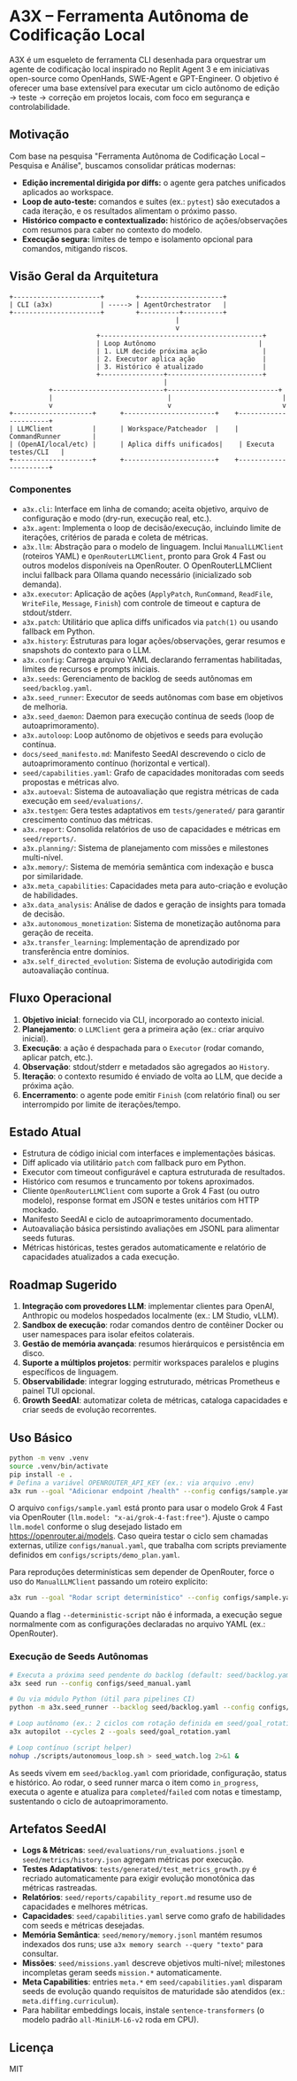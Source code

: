 # A3X – Ferramenta Autônoma de Codificação Local

A3X é um esqueleto de ferramenta CLI desenhada para orquestrar um agente de codificação local inspirado no Replit Agent 3 e em iniciativas open-source como OpenHands, SWE-Agent e GPT-Engineer. O objetivo é oferecer uma base extensível para executar um ciclo autônomo de edição → teste → correção em projetos locais, com foco em segurança e controlabilidade.

## Motivação

Com base na pesquisa "Ferramenta Autônoma de Codificação Local – Pesquisa e Análise", buscamos consolidar práticas modernas:

- **Edição incremental dirigida por diffs:** o agente gera patches unificados aplicados ao workspace.
- **Loop de auto-teste:** comandos e suítes (ex.: `pytest`) são executados a cada iteração, e os resultados alimentam o próximo passo.
- **Histórico compacto e contextualizado:** histórico de ações/observações com resumos para caber no contexto do modelo.
- **Execução segura:** limites de tempo e isolamento opcional para comandos, mitigando riscos.

## Visão Geral da Arquitetura

```
+----------------------+        +---------------------+
| CLI (a3x)            | -----> | AgentOrchestrator   |
+----------------------+        +----------+----------+
                                          |
                                          v
                      +-----------------------------------------+
                      | Loop Autônomo                          |
                      | 1. LLM decide próxima ação              |
                      | 2. Executor aplica ação                 |
                      | 3. Histórico é atualizado               |
                      +----------------+------------------------+
                                       |
          +----------------------------+----------------------------+
          |                             |                            |
          v                             v                            v
+--------------------+      +-----------------------+    +----------------------+
| LLMClient          |      | Workspace/Patcheador  |    | CommandRunner        |
| (OpenAI/local/etc) |      | Aplica diffs unificados|    | Executa testes/CLI   |
+--------------------+      +-----------------------+    +----------------------+
```

### Componentes

- `a3x.cli`: Interface em linha de comando; aceita objetivo, arquivo de configuração e modo (dry-run, execução real, etc.).
- `a3x.agent`: Implementa o loop de decisão/execução, incluindo limite de iterações, critérios de parada e coleta de métricas.
- `a3x.llm`: Abstração para o modelo de linguagem. Inclui `ManualLLMClient` (roteiros YAML) e `OpenRouterLLMClient`, pronto para Grok 4 Fast ou outros modelos disponíveis na OpenRouter. O OpenRouterLLMClient inclui fallback para Ollama quando necessário (inicializado sob demanda).
- `a3x.executor`: Aplicação de ações (`ApplyPatch`, `RunCommand`, `ReadFile`, `WriteFile`, `Message`, `Finish`) com controle de timeout e captura de stdout/stderr.
- `a3x.patch`: Utilitário que aplica diffs unificados via `patch(1)` ou usando fallback em Python.
- `a3x.history`: Estruturas para logar ações/observações, gerar resumos e snapshots do contexto para o LLM.
- `a3x.config`: Carrega arquivo YAML declarando ferramentas habilitadas, limites de recursos e prompts iniciais.
- `a3x.seeds`: Gerenciamento de backlog de seeds autônomas em `seed/backlog.yaml`.
- `a3x.seed_runner`: Executor de seeds autônomas com base em objetivos de melhoria.
- `a3x.seed_daemon`: Daemon para execução contínua de seeds (loop de autoaprimoramento).
- `a3x.autoloop`: Loop autônomo de objetivos e seeds para evolução contínua.
- `docs/seed_manifesto.md`: Manifesto SeedAI descrevendo o ciclo de autoaprimoramento contínuo (horizontal e vertical).
- `seed/capabilities.yaml`: Grafo de capacidades monitoradas com seeds propostas e métricas alvo.
- `a3x.autoeval`: Sistema de autoavaliação que registra métricas de cada execução em `seed/evaluations/`.
- `a3x.testgen`: Gera testes adaptativos em `tests/generated/` para garantir crescimento contínuo das métricas.
- `a3x.report`: Consolida relatórios de uso de capacidades e métricas em `seed/reports/`.
- `a3x.planning/`: Sistema de planejamento com missões e milestones multi-nível.
- `a3x.memory/`: Sistema de memória semântica com indexação e busca por similaridade.
- `a3x.meta_capabilities`: Capacidades meta para auto-criação e evolução de habilidades.
- `a3x.data_analysis`: Análise de dados e geração de insights para tomada de decisão.
- `a3x.autonomous_monetization`: Sistema de monetização autônoma para geração de receita.
- `a3x.transfer_learning`: Implementação de aprendizado por transferência entre domínios.
- `a3x.self_directed_evolution`: Sistema de evolução autodirigida com autoavaliação contínua.

## Fluxo Operacional

1. **Objetivo inicial**: fornecido via CLI, incorporado ao contexto inicial.
2. **Planejamento**: o `LLMClient` gera a primeira ação (ex.: criar arquivo inicial).
3. **Execução**: a ação é despachada para o `Executor` (rodar comando, aplicar patch, etc.).
4. **Observação**: stdout/stderr e metadados são agregados ao `History`.
5. **Iteração**: o contexto resumido é enviado de volta ao LLM, que decide a próxima ação.
6. **Encerramento**: o agente pode emitir `Finish` (com relatório final) ou ser interrompido por limite de iterações/tempo.

## Estado Atual

- Estrutura de código inicial com interfaces e implementações básicas.
- Diff aplicado via utilitário `patch` com fallback puro em Python.
- Executor com timeout configurável e captura estruturada de resultados.
- Histórico com resumos e truncamento por tokens aproximados.
- Cliente `OpenRouterLLMClient` com suporte a Grok 4 Fast (ou outro modelo), response format em JSON e testes unitários com HTTP mockado.
- Manifesto SeedAI e ciclo de autoaprimoramento documentado.
- Autoavaliação básica persistindo avaliações em JSONL para alimentar seeds futuras.
- Métricas históricas, testes gerados automaticamente e relatório de capacidades atualizados a cada execução.

## Roadmap Sugerido

1. **Integração com provedores LLM**: implementar clientes para OpenAI, Anthropic ou modelos hospedados localmente (ex.: LM Studio, vLLM).
2. **Sandbox de execução**: rodar comandos dentro de contêiner Docker ou user namespaces para isolar efeitos colaterais.
3. **Gestão de memória avançada**: resumos hierárquicos e persistência em disco.
4. **Suporte a múltiplos projetos**: permitir workspaces paralelos e plugins específicos de linguagem.
5. **Observabilidade**: integrar logging estruturado, métricas Prometheus e painel TUI opcional.
6. **Growth SeedAI**: automatizar coleta de métricas, cataloga capacidades e criar seeds de evolução recorrentes.

## Uso Básico

```bash
python -m venv .venv
source .venv/bin/activate
pip install -e .
# Defina a variável OPENROUTER_API_KEY (ex.: via arquivo .env)
a3x run --goal "Adicionar endpoint /health" --config configs/sample.yaml
```

O arquivo `configs/sample.yaml` está pronto para usar o modelo Grok 4 Fast via OpenRouter (`llm.model: "x-ai/grok-4-fast:free"`). Ajuste o campo `llm.model` conforme o slug desejado listado em <https://openrouter.ai/models>. Caso queira testar o ciclo sem chamadas externas, utilize `configs/manual.yaml`, que trabalha com scripts previamente definidos em `configs/scripts/demo_plan.yaml`.

Para reproduções determinísticas sem depender de OpenRouter, force o uso do `ManualLLMClient` passando um roteiro explícito:

```bash
a3x run --goal "Rodar script determinístico" --config configs/sample.yaml --deterministic-script scripts/demo.yaml
```

Quando a flag `--deterministic-script` não é informada, a execução segue normalmente com as configurações declaradas no arquivo YAML (ex.: OpenRouter).

### Execução de Seeds Autônomas

```bash
# Executa a próxima seed pendente do backlog (default: seed/backlog.yaml)
a3x seed run --config configs/seed_manual.yaml

# Ou via módulo Python (útil para pipelines CI)
python -m a3x.seed_runner --backlog seed/backlog.yaml --config configs/seed_manual.yaml

# Loop autônomo (ex.: 2 ciclos com rotação definida em seed/goal_rotation.yaml)
a3x autopilot --cycles 2 --goals seed/goal_rotation.yaml

# Loop contínuo (script helper)
nohup ./scripts/autonomous_loop.sh > seed_watch.log 2>&1 &
```

As seeds vivem em `seed/backlog.yaml` com prioridade, configuração, status e histórico. Ao rodar, o seed runner marca o item como `in_progress`, executa o agente e atualiza para `completed`/`failed` com notas e timestamp, sustentando o ciclo de autoaprimoramento.

## Artefatos SeedAI

- **Logs & Métricas**: `seed/evaluations/run_evaluations.jsonl` e `seed/metrics/history.json` agregam métricas por execução.
- **Testes Adaptativos**: `tests/generated/test_metrics_growth.py` é recriado automaticamente para exigir evolução monotônica das métricas rastreadas.
- **Relatórios**: `seed/reports/capability_report.md` resume uso de capacidades e melhores métricas.
- **Capacidades**: `seed/capabilities.yaml` serve como grafo de habilidades com seeds e métricas desejadas.
- **Memória Semântica**: `seed/memory/memory.jsonl` mantém resumos indexados dos runs; use `a3x memory search --query "texto"` para consultar.
- **Missões**: `seed/missions.yaml` descreve objetivos multi-nível; milestones incompletas geram seeds `mission.*` automaticamente.
- **Meta Capabilities**: entries `meta.*` em `seed/capabilities.yaml` disparam seeds de evolução quando requisitos de maturidade são atendidos (ex.: `meta.diffing.curriculum`).
- Para habilitar embeddings locais, instale `sentence-transformers` (o modelo padrão `all-MiniLM-L6-v2` roda em CPU).

## Licença

MIT
